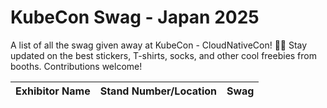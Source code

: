 # KubeCon Swag - Japan 2025
A list of all the swag given away at KubeCon - CloudNativeCon! 🎁🎉 Stay updated on the best stickers, T-shirts, socks, and other cool freebies from booths. Contributions welcome!


Exhibitor Name | Stand Number/Location | Swag
--- | --- | ---

